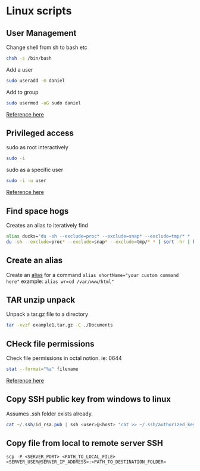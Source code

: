 # Linux scripts

## User Management

Change shell from sh to bash etc  
```bash
chsh -s /bin/bash
```

Add a user
```bash
sudo useradd -m daniel
```

Add to group
```bash
sudo usermod -aG sudo daniel
```

[Reference here][def]

## Privileged access 

sudo as root interactively  
```bash
sudo -i
```

sudo as a specific user  
```bash
sudo -i -u user
```

[Reference here][def2]

## Find space hogs

Creates an alias to iteratively find 
```bash
alias ducks="du -sh --exclude=proc* --exclude=snap* --exclude=tmp/* * | sort -hr | head"
du -sh --exclude=proc* --exclude=snap* --exclude=tmp/* * | sort -hr | head
```

## Create an alias

Create an [alias][def4] for a command
`alias shortName="your custom command here"`
example:
`alias wr=cd /var/www/html"`

## TAR unzip unpack

Unpack a tar.gz file to a directory  
```bash
tar -xvzf example1.tar.gz -C ./Documents
``` 

## CHeck file permissions

Check file permissions in octal notion. ie: 0644

```bash
stat --format="%a" filename
```

[Reference here][def3]

## Copy SSH public key from windows to linux

Assumes .ssh folder exists already.

```powershell
cat ~/.ssh/id_rsa.pub | ssh <user>@<host> "cat >> ~/.ssh/authorized_keys"
```

## Copy file from local to remote server SSH 

`scp -P <SERVER_PORT> <PATH_TO_LOCAL_FILE> <SERVER_USER@SERVER_IP_ADDRESS>:<PATH_TO_DESTINATION_FOLDER>`

[def]: https://www.cyberciti.biz/faq/how-to-change-shell-to-bash/
[def2]: https://unix.stackexchange.com/questions/176997/sudo-as-another-user-with-their-environment
[def3]: https://www.baeldung.com/linux/get-octal-file-permissions#:~:text=The%20stat%20command%20is%20the,the%20filename%2C%20and%20many%20others.
[def4]: https://www.tecmint.com/create-alias-in-linux/